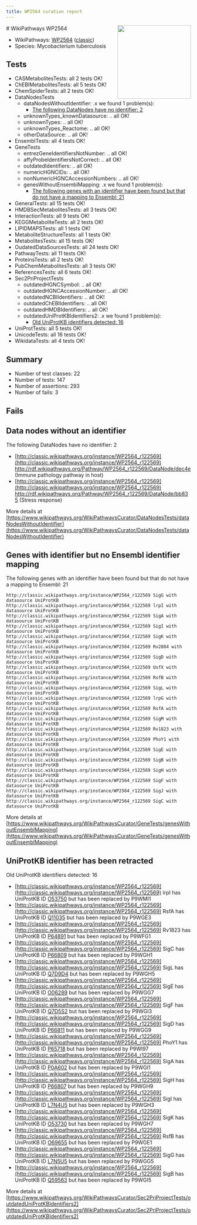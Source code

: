 ```yaml
---
title: WP2564 curation report
---
```


<img style="float: right; width: 200px" src="https://upload.wikimedia.org/wikipedia/commons/thumb/8/83/Wplogo_with_text_500.png/640px-Wplogo_with_text_500.png" />
# WikiPathways WP2564

* WikiPathways: [WP2564](https://wikipathways.org/pathways/WP2564) ([classic](https://classic.wikipathways.org/instance/WP2564))
* Species: Mycobacterium tuberculosis
## Tests
* CASMetabolitesTests: all 2 tests OK!
* ChEBIMetabolitesTests: all 5 tests OK!
* ChemSpiderTests: all 2 tests OK!
* DataNodesTests
    * dataNodesWithoutIdentifier: .x we found 1 problem(s):
        * [The following DataNodes have no identifier: 2](#d2d32fa1)
    * unknownTypes_knownDatasource: .. all OK!
    * unknownTypes: .. all OK!
    * unknownTypes_Reactome: .. all OK!
    * otherDataSource: .. all OK!
* EnsemblTests: all 4 tests OK!
* GeneTests
    * entrezGeneIdentifiersNotNumber: .. all OK!
    * affyProbeIdentifiersNotCorrect: .. all OK!
    * outdatedIdentifiers: .. all OK!
    * numericHGNCIDs: .. all OK!
    * nonNumericHGNCAccessionNumbers: .. all OK!
    * genesWithoutEnsemblMapping: .x we found 1 problem(s):
        * [The following genes with an identifier have been found but that do not have a mapping to Ensembl: 21](#c4e5432d)
* GeneralTests: all 15 tests OK!
* HMDBSecMetabolitesTests: all 3 tests OK!
* InteractionTests: all 9 tests OK!
* KEGGMetaboliteTests: all 2 tests OK!
* LIPIDMAPSTests: all 1 tests OK!
* MetaboliteStructureTests: all 1 tests OK!
* MetabolitesTests: all 15 tests OK!
* OudatedDataSourcesTests: all 24 tests OK!
* PathwayTests: all 11 tests OK!
* ProteinsTests: all 2 tests OK!
* PubChemMetabolitesTests: all 3 tests OK!
* ReferencesTests: all 6 tests OK!
* Sec2PriProjectTests
    * outdatedHGNCSymbol: .. all OK!
    * outdatedHGNCAccessionNumber: .. all OK!
    * outdatedNCBIIdentifiers: .. all OK!
    * outdatedChEBIIdentifiers: .. all OK!
    * outdatedHMDBIdentifiers: .. all OK!
    * outdatedUniProtKBIdentifiers2: .x we found 1 problem(s):
        * [Old UniProtKB identifiers detected: 16](#26bd566e)
* UniProtTests: all 5 tests OK!
* UnicodeTests: all 16 tests OK!
* WikidataTests: all 4 tests OK!


## Summary

* Number of test classes: 22
* Number of tests: 147
* Number of assertions: 293
* Number of fails: 3

## Fails

<a name="d2d32fa1" />

## Data nodes without an identifier

The following DataNodes have no identifier: 2

* [http://classic.wikipathways.org/instance/WP2564_r122569](http://classic.wikipathways.org/instance/WP2564_r122569) http://rdf.wikipathways.org/Pathway/WP2564_r122569/DataNode/dec4e (Immune pathology pathway in host)
* [http://classic.wikipathways.org/instance/WP2564_r122569](http://classic.wikipathways.org/instance/WP2564_r122569) http://rdf.wikipathways.org/Pathway/WP2564_r122569/DataNode/bb835 (Stress response)


More details at [https://www.wikipathways.org/WikiPathwaysCurator/DataNodesTests/dataNodesWithoutIdentifier](https://www.wikipathways.org/WikiPathwaysCurator/DataNodesTests/dataNodesWithoutIdentifier)

<a name="c4e5432d" />

## Genes with identifier but no Ensembl identifier mapping

The following genes with an identifier have been found but that do not have a mapping to Ensembl: 21
```
http://classic.wikipathways.org/instance/WP2564_r122569 SigG with datasource UniProtKB
http://classic.wikipathways.org/instance/WP2564_r122569 lrpI with datasource UniProtKB
http://classic.wikipathways.org/instance/WP2564_r122569 SigA with datasource UniProtKB
http://classic.wikipathways.org/instance/WP2564_r122569 SigI with datasource UniProtKB
http://classic.wikipathways.org/instance/WP2564_r122569 SigK with datasource UniProtKB
http://classic.wikipathways.org/instance/WP2564_r122569 Rv2884 with datasource UniProtKB
http://classic.wikipathways.org/instance/WP2564_r122569 SigD with datasource UniProtKB
http://classic.wikipathways.org/instance/WP2564_r122569 UsfX with datasource UniProtKB
http://classic.wikipathways.org/instance/WP2564_r122569 RsfB with datasource UniProtKB
http://classic.wikipathways.org/instance/WP2564_r122569 SigL with datasource UniProtKB
http://classic.wikipathways.org/instance/WP2564_r122569 lrpG with datasource UniProtKB
http://classic.wikipathways.org/instance/WP2564_r122569 RsfA with datasource UniProtKB
http://classic.wikipathways.org/instance/WP2564_r122569 SigM with datasource UniProtKB
http://classic.wikipathways.org/instance/WP2564_r122569 Rv1823 with datasource UniProtKB
http://classic.wikipathways.org/instance/WP2564_r122569 PhoY1 with datasource UniProtKB
http://classic.wikipathways.org/instance/WP2564_r122569 SigE with datasource UniProtKB
http://classic.wikipathways.org/instance/WP2564_r122569 SigB with datasource UniProtKB
http://classic.wikipathways.org/instance/WP2564_r122569 SigH with datasource UniProtKB
http://classic.wikipathways.org/instance/WP2564_r122569 SigF with datasource UniProtKB
http://classic.wikipathways.org/instance/WP2564_r122569 SigJ with datasource UniProtKB
http://classic.wikipathways.org/instance/WP2564_r122569 SigC with datasource UniProtKB
```

More details at [https://www.wikipathways.org/WikiPathwaysCurator/GeneTests/genesWithoutEnsemblMapping](https://www.wikipathways.org/WikiPathwaysCurator/GeneTests/genesWithoutEnsemblMapping)

<a name="26bd566e" />

## UniProtKB identifier has been retracted

Old UniProtKB identifiers detected: 16

* [http://classic.wikipathways.org/instance/WP2564_r122569](http://classic.wikipathways.org/instance/WP2564_r122569) lrpI has UniProtKB ID [O53750](https://bioregistry.io/O53750) but has been replaced by P9WMI1
* [http://classic.wikipathways.org/instance/WP2564_r122569](http://classic.wikipathways.org/instance/WP2564_r122569) RsfA has UniProtKB ID [Q11035](https://bioregistry.io/Q11035) but has been replaced by P9WGE3
* [http://classic.wikipathways.org/instance/WP2564_r122569](http://classic.wikipathways.org/instance/WP2564_r122569) Rv1823 has UniProtKB ID [P64891](https://bioregistry.io/P64891) but has been replaced by P9WFG1
* [http://classic.wikipathways.org/instance/WP2564_r122569](http://classic.wikipathways.org/instance/WP2564_r122569) SigC has UniProtKB ID [P66809](https://bioregistry.io/P66809) but has been replaced by P9WGH1
* [http://classic.wikipathways.org/instance/WP2564_r122569](http://classic.wikipathways.org/instance/WP2564_r122569) SigL has UniProtKB ID [Q7D9D4](https://bioregistry.io/Q7D9D4) but has been replaced by P9WGH5
* [http://classic.wikipathways.org/instance/WP2564_r122569](http://classic.wikipathways.org/instance/WP2564_r122569) SigE has UniProtKB ID [O06289](https://bioregistry.io/O06289) but has been replaced by P9WGG7
* [http://classic.wikipathways.org/instance/WP2564_r122569](http://classic.wikipathways.org/instance/WP2564_r122569) SigF has UniProtKB ID [Q7D5S2](https://bioregistry.io/Q7D5S2) but has been replaced by P9WGI3
* [http://classic.wikipathways.org/instance/WP2564_r122569](http://classic.wikipathways.org/instance/WP2564_r122569) SigD has UniProtKB ID [P66811](https://bioregistry.io/P66811) but has been replaced by P9WGG9
* [http://classic.wikipathways.org/instance/WP2564_r122569](http://classic.wikipathways.org/instance/WP2564_r122569) PhoY1 has UniProtKB ID [P65718](https://bioregistry.io/P65718) but has been replaced by P9WI97
* [http://classic.wikipathways.org/instance/WP2564_r122569](http://classic.wikipathways.org/instance/WP2564_r122569) SigA has UniProtKB ID [P0A602](https://bioregistry.io/P0A602) but has been replaced by P9WGI1
* [http://classic.wikipathways.org/instance/WP2564_r122569](http://classic.wikipathways.org/instance/WP2564_r122569) SigH has UniProtKB ID [P66807](https://bioregistry.io/P66807) but has been replaced by P9WGH9
* [http://classic.wikipathways.org/instance/WP2564_r122569](http://classic.wikipathways.org/instance/WP2564_r122569) SigI has UniProtKB ID [L7N4U5](https://bioregistry.io/L7N4U5) but has been replaced by P9WGH3
* [http://classic.wikipathways.org/instance/WP2564_r122569](http://classic.wikipathways.org/instance/WP2564_r122569) SigK has UniProtKB ID [O53730](https://bioregistry.io/O53730) but has been replaced by P9WGH7
* [http://classic.wikipathways.org/instance/WP2564_r122569](http://classic.wikipathways.org/instance/WP2564_r122569) RsfB has UniProtKB ID [O69655](https://bioregistry.io/O69655) but has been replaced by P9WGE1
* [http://classic.wikipathways.org/instance/WP2564_r122569](http://classic.wikipathways.org/instance/WP2564_r122569) SigG has UniProtKB ID [L7N5U5](https://bioregistry.io/L7N5U5) but has been replaced by P9WGG5
* [http://classic.wikipathways.org/instance/WP2564_r122569](http://classic.wikipathways.org/instance/WP2564_r122569) SigB has UniProtKB ID [Q59563](https://bioregistry.io/Q59563) but has been replaced by P9WGI5


More details at [https://www.wikipathways.org/WikiPathwaysCurator/Sec2PriProjectTests/outdatedUniProtKBIdentifiers2](https://www.wikipathways.org/WikiPathwaysCurator/Sec2PriProjectTests/outdatedUniProtKBIdentifiers2)

